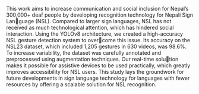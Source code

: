 This work aims to increase communication and social inclusion for Nepal’s
300,000+ deaf people by developing recognition technology for Nepali Sign Language (NSL). Compared to larger sign languages, NSL has not received as much
technological attention, which has hindered social interaction. Using the YOLOv8
architecture, we created a high-accuracy NSL gesture detection system to overcome this issue. Its accuracy on the NSL23 dataset, which included 1,205 gestures
in 630 videos, was 98.6%. To increase variability, the dataset was carefully
annotated and preprocessed using augmentation techniques. Our real-time solution makes it possible for assistive devices to be used practically, which greatly
improves accessibility for NSL users. This study lays the groundwork for future
developments in sign language technology for languages with fewer resources by
offering a scalable solution for NSL recognition.
